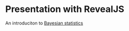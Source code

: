 # Presentation with RevealJS 

An introduciton to [Bayesian statistics](https://yte0.github.io/bda)
